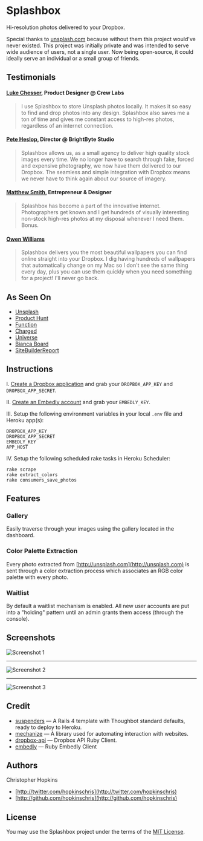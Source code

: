 # Splashbox

Hi-resolution photos delivered to your Dropbox.

Special thanks to [unsplash.com](http://unsplash.com) because without them this project would've never existed. This project was initially private and was intended to serve wide audience of users, not a single user. Now being open-source, it could ideally serve an individual or a small group of friends.

## Testimonials

#### [Luke Chesser](https://twitter.com/lukechesser), Product Designer @ Crew Labs

> I use Splashbox to store Unsplash photos locally. It makes it so easy to find and drop photos into any design. Splashbox also saves me a ton of time and gives me constant access to high-res photos, regardless of an internet connection.

#### [Pete Heslop](https://twitter.com/pwheslop), Director @ BrightByte Studio

> Splashbox allows us, as a small agency to deliver high quality stock images every time. We no longer have to search through fake, forced and expensive photography, we now have them delivered to our Dropbox. The seamless and simple integration with Dropbox means we never have to think again about our source of imagery.

#### [Matthew Smith](https://twitter.com/whale), Entrepreneur & Designer

> Splashbox has become a part of the innovative internet. Photographers get known and I get hundreds of visually interesting non-stock high-res photos at my disposal whenever I need them. Bonus.

#### [Owen Williams](https://twitter.com/ow)

> Splashbox delivers you the most beautiful wallpapers you can find online straight into your Dropbox. I dig having hundreds of wallpapers that automatically change on my Mac so I don't see the same thing every day, plus you can use them quickly when you need something for a project! I'll never go back.

## As Seen On

- [Unsplash](http://365.unsplash.com/)
- [Product Hunt](http://www.producthunt.com/posts/splashbox)
- [Function](http://wefunction.com/8-unique-places-to-find-quality-free-photos)
- [Charged](http://us8.campaign-archive2.com/?u=7ba9643cb80dac69c6818848c&id=d7df6165a7)
- [Universe](http://blog.uniiverse.com/2014/07/31/3-simple-tips-design-eye-catching-event-flyer)
- [Bianca Board](http://blog.web123partners.com.au/blog/9-free-non-stock-photos-sites.aspx)
- [SiteBuilderReport](http://www.sitebuilderreport.com/blog/where-the-best-designers-go-to-find-photos-and-graphics)

## Instructions

I. [Create a Dropbox application](https://www.dropbox.com/developers/apps) and grab your `DROPBOX_APP_KEY` and `DROPBOX_APP_SECRET`.

II. [Create an Embedly account](https://app.embed.ly/signup) and grab your `EMBEDLY_KEY`.

III. Setup the following environment variables in your local `.env` file and Heroku app(s):

````
DROPBOX_APP_KEY
DROPBOX_APP_SECRET
EMBEDLY_KEY
APP_HOST
````

IV. Setup the following scheduled rake tasks in Heroku Scheduler:

````
rake scrape
rake extract_colors
rake consumers_save_photos
````

## Features

### Gallery

Easily traverse through your images using the gallery located in the dashboard.

### Color Palette Extraction

Every photo extracted from [http://unsplash.com](http://unsplash.com) is sent through a color extraction process which associates an RGB color palette with every photo.

### Waitlist

By default a waitlist mechanism is enabled. All new user accounts are put into a "holding" pattern until an admin grants them access (through the console).

## Screenshots

![Screenshot 1](https://s3.amazonaws.com/f.cl.ly/items/3T2H3a0t0W3a3F0R2422/screenshot-1.jpg)

-----------------------------

![Screenshot 2](https://s3.amazonaws.com/f.cl.ly/items/0O2W101Z3V3z1m3q073j/screenshot-2.jpg)

-----------------------------

![Screenshot 3](https://s3.amazonaws.com/f.cl.ly/items/0G0e0443310b2b0m0L0X/screenshot-3.jpg)

## Credit

- [suspenders](https://github.com/thoughtbot/suspenders) — A Rails 4 template with Thoughbot standard defaults, ready to deploy to Heroku.
- [mechanize](http://mechanize.rubyforge.org/) — A library used for automating interaction with websites.
- [dropbox-api](https://github.com/futuresimple/dropbox-api) — Dropbox API Ruby Client.
- [embedly](https://github.com/embedly/embedly-ruby) — Ruby Embedly Client

## Authors

Christopher Hopkins

- [http://twitter.com/hopkinschris](http://twitter.com/hopkinschris)
- [http://github.com/hopkinschris](http://github.com/hopkinschris)

## License

You may use the Splashbox project under the terms of the [MIT License](https://github.com/hopkinschris/splashbox/blob/master/LICENSE).
